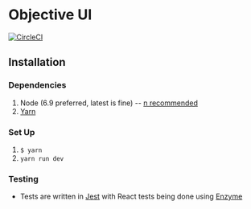 # Objective UI
[![CircleCI](https://circleci.com/gh/objectiveiq/objective-ui/tree/master.svg?style=svg&circle-token=ae1626d127199ddd8eddeac71357607a63850753)](https://circleci.com/gh/objectiveiq/objective-ui/tree/master)

## Installation
### Dependencies
1. Node (6.9 preferred, latest is fine) -- [n recommended](https://github.com/tj/n)
2. [Yarn](https://github.com/yarnpkg/yarn)

### Set Up
1. `$ yarn`
2. `yarn run dev`

### Testing
- Tests are written in [Jest](https://facebook.github.io/jest/) with React tests being done using [Enzyme](https://github.com/airbnb/enzyme)
